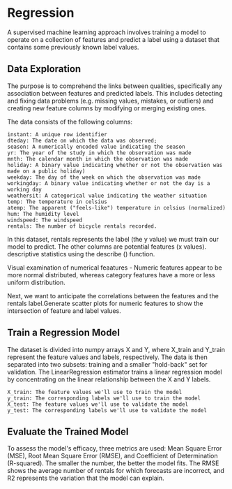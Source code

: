 # Regression
A supervised machine learning approach involves training a model to operate on a collection of features and predict a label using a dataset that contains some previously known label values.

## Data Exploration

The purpose is to comprehend the links between qualities, specifically any association between features and predicted labels. 
This includes detecting and fixing data problems (e.g. missing values, mistakes, or outliers) and creating new feature columns by modifying or merging existing ones.

The data consists of the following columns:

    instant: A unique row identifier
    dteday: The date on which the data was observed;
    season: A numerically encoded value indicating the season
    yr: The year of the study in which the observation was made 
    mnth: The calendar month in which the observation was made 
    holiday: A binary value indicating whether or not the observation was made on a public holiday)
    weekday: The day of the week on which the observation was made 
    workingday: A binary value indicating whether or not the day is a working day 
    weathersit: A categorical value indicating the weather situation 
    temp: The temperature in celsius 
    atemp: The apparent ("feels-like") temperature in celsius (normalized)
    hum: The humidity level 
    windspeed: The windspeed 
    rentals: The number of bicycle rentals recorded.

In this dataset, rentals represents the label (the y value) we must train our model to predict. The other columns are potential features (x values).
descriptive statistics using the describe () function.

Visual examination of numerical feaatures - Numeric features appear to be more normal distributed, whereas category features have a more or less uniform distribution. 

Next, we want to anticipate the correlations between the features and the rentals label.Generate scatter plots for numeric features to show the intersection of feature and label values.

## Train a Regression Model
The dataset is divided into numpy arrays X and Y, where X_train and Y_train represent the feature values and labels, respectively.
The data is then separated into two subsets: training and a smaller "hold-back" set for validation. The LinearRegression estimator trains a linear regression model by concentrating on the linear relationship between the X and Y labels.


    X_train: The feature values we'll use to train the model
    y_train: The corresponding labels we'll use to train the model
    X_test: The feature values we'll use to validate the model
    y_test: The corresponding labels we'll use to validate the model
## Evaluate the Trained Model
To assess the model's efficacy, three metrics are used: Mean Square Error (MSE), Root Mean Square Error (RMSE), and Coefficient of Determination (R-squared). The smaller the number, the better the model fits. The RMSE shows the average number of rentals for which forecasts are incorrect, and R2 represents the variation that the model can explain.



